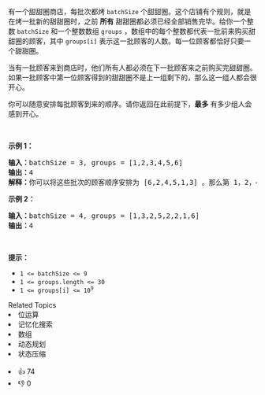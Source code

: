<p>有一个甜甜圈商店，每批次都烤&nbsp;<code>batchSize</code>&nbsp;个甜甜圈。这个店铺有个规则，就是在烤一批新的甜甜圈时，之前 <strong>所有</strong>&nbsp;甜甜圈都必须已经全部销售完毕。给你一个整数 <code>batchSize</code>&nbsp;和一个整数数组 <code>groups</code>&nbsp;，数组中的每个整数都代表一批前来购买甜甜圈的顾客，其中 <code>groups[i]</code>&nbsp;表示这一批顾客的人数。每一位顾客都恰好只要一个甜甜圈。</p>

<p>当有一批顾客来到商店时，他们所有人都必须在下一批顾客来之前购买完甜甜圈。如果一批顾客中第一位顾客得到的甜甜圈不是上一组剩下的，那么这一组人都会很开心。</p>

<p>你可以随意安排每批顾客到来的顺序。请你返回在此前提下，<strong>最多</strong>&nbsp;有多少组人会感到开心。</p>

<p>&nbsp;</p>

<p><strong>示例 1：</strong></p>

<pre>
<b>输入：</b>batchSize = 3, groups = [1,2,3,4,5,6]
<b>输出：</b>4
<b>解释：</b>你可以将这些批次的顾客顺序安排为 [6,2,4,5,1,3] 。那么第 1，2，4，6 组都会感到开心。
</pre>

<p><strong>示例 2：</strong></p>

<pre>
<b>输入：</b>batchSize = 4, groups = [1,3,2,5,2,2,1,6]
<b>输出：</b>4
</pre>

<p>&nbsp;</p>

<p><strong>提示：</strong></p>

<ul> 
 <li><code>1 &lt;= batchSize &lt;= 9</code></li> 
 <li><code>1 &lt;= groups.length &lt;= 30</code></li> 
 <li><code>1 &lt;= groups[i] &lt;= 10<sup>9</sup></code></li> 
</ul>

<div><div>Related Topics</div><div><li>位运算</li><li>记忆化搜索</li><li>数组</li><li>动态规划</li><li>状态压缩</li></div></div><br><div><li>👍 74</li><li>👎 0</li></div>